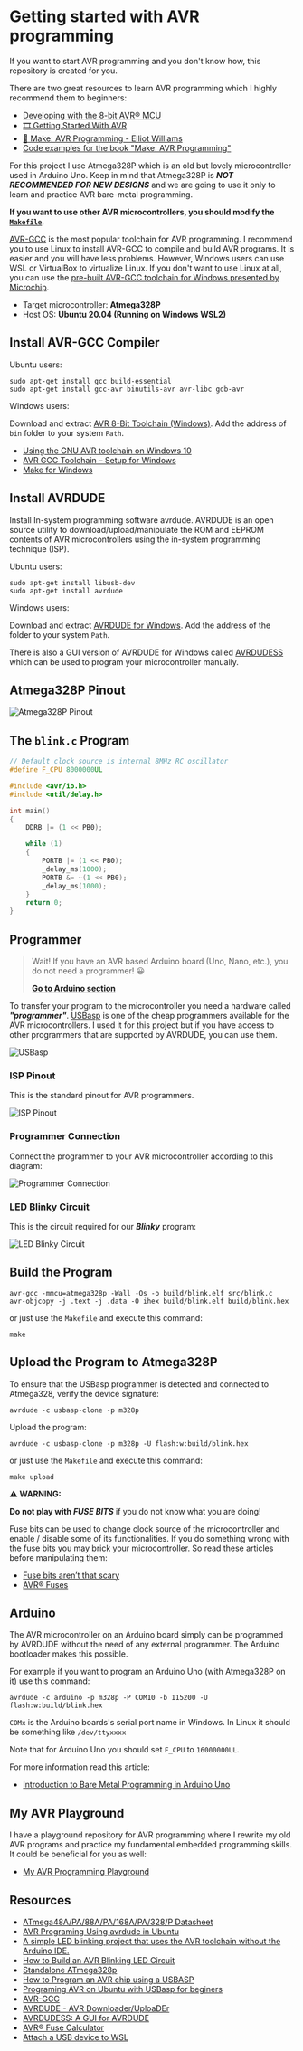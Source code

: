 # Getting started with AVR programming

If you want to start AVR programming and you don't know how, this repository is created for you.

There are two great resources to learn AVR programming which I highly recommend them to beginners:

- [Developing with the 8-bit AVR® MCU](https://www.microchip.com/en-us/education/developer-help/learn-products/mcu-mpu/8bit-avr)
- [🎞️ Getting Started With AVR](https://www.youtube.com/playlist?list=PLtQdQmNK_0DRhBWYZ32BEILOykXLpJ8tP)
- [📕 Make: AVR Programming - Elliot Williams](https://www.oreilly.com/library/view/make-avr-programming/9781449356484/)
- [Code examples for the book "Make: AVR Programming"](https://github.com/hexagon5un/AVR-Programming)

For this project I use Atmega328P which is an old but lovely microcontroller used in Arduino Uno.
Keep in mind that Atmega328P is ***NOT RECOMMENDED FOR NEW DESIGNS*** and we are going to use it only to learn and practice AVR bare-metal programming.

**If you want to use other AVR microcontrollers, you should modify the [`Makefile`](Makefile)**.

[AVR-GCC](https://gcc.gnu.org/wiki/avr-gcc) is the most popular toolchain for AVR programming. I recommend you to use Linux to install AVR-GCC to compile and build AVR programs. It is easier and you will have less problems. However, Windows users can use WSL or VirtualBox to virtualize Linux. If you don't want to use Linux at all, you can use the [pre-built AVR-GCC toolchain for Windows presented by Microchip](https://www.microchip.com/en-us/tools-resources/develop/microchip-studio/gcc-compilers).

- Target microcontroller: **Atmega328P**
- Host OS: **Ubuntu 20.04 (Running on Windows WSL2)**

## Install AVR-GCC Compiler

Ubuntu users:

```console
sudo apt-get install gcc build-essential
sudo apt-get install gcc-avr binutils-avr avr-libc gdb-avr
```

Windows users:

Download and extract [AVR 8-Bit Toolchain (Windows)](https://www.microchip.com/en-us/tools-resources/develop/microchip-studio/gcc-compilers). Add the address of `bin` folder to your system `Path`.

- [Using the GNU AVR toolchain on Windows 10](http://fab.cba.mit.edu/classes/863.16/doc/projects/ftsmin/windows_avr.html#avr-gcc)
- [AVR GCC Toolchain – Setup for Windows](https://tinusaur.com/guides/avr-gcc-toolchain/)
- [Make for Windows](https://gnuwin32.sourceforge.net/packages/make.htm)

## Install AVRDUDE

Install In-system programming software avrdude. AVRDUDE is an open source utility to download/upload/manipulate the ROM and EEPROM contents of AVR microcontrollers using the in-system programming technique (ISP).

Ubuntu users:

```console
sudo apt-get install libusb-dev
sudo apt-get install avrdude
```

Windows users:

Download and extract [AVRDUDE for Windows](https://github.com/avrdudes/avrdude/releases). Add the address of the folder to your system `Path`.

There is also a GUI version of AVRDUDE for Windows called [AVRDUDESS](https://github.com/ZakKemble/AVRDUDESS) which can be used to program your microcontroller manually.

## Atmega328P Pinout

![Atmega328P Pinout](https://github.com/m3y54m/start-avr/assets/1549028/7c222c32-0c19-44ef-be49-052d2cd0fc68)

## The `blink.c` Program

```c
// Default clock source is internal 8MHz RC oscillator
#define F_CPU 8000000UL

#include <avr/io.h>
#include <util/delay.h>

int main()
{
    DDRB |= (1 << PB0);

    while (1)
    {
        PORTB |= (1 << PB0);
        _delay_ms(1000);
        PORTB &= ~(1 << PB0);
        _delay_ms(1000);
    }
    return 0;
}
```

## Programmer

> Wait! If you have an AVR based Arduino board (Uno, Nano, etc.), you do not need a programmer! 😀
>
> [**Go to Arduino section**](#arduino)

To transfer your program to the microcontroller you need a hardware called ***"programmer"***. [USBasp](https://www.fischl.de/usbasp/) is one of the cheap programmers available for the AVR microcontrollers. I used it for this project but if you have access to other programmers that are supported by AVRDUDE, you can use them.

![USBasp](https://github.com/m3y54m/start-avr/assets/1549028/0ef402de-c759-4e85-b45b-a7d1f495e17c)

### ISP Pinout

This is the standard pinout for AVR programmers.

![ISP Pinout](https://github.com/m3y54m/start-avr/assets/1549028/017c2d6d-ee3a-41b0-8b64-752e97a389b2)

### Programmer Connection

Connect the programmer to your AVR microcontroller according to this diagram:

![Programmer Connection](https://github.com/m3y54m/start-avr/assets/1549028/0efd9b1c-5292-42c6-a5ec-60286b23cdf9)

### LED Blinky Circuit

This is the circuit required for our ***Blinky*** program:

![LED Blinky Circuit](https://github.com/m3y54m/start-avr/assets/1549028/c2ffe75c-f015-48a5-b35e-3d77a0dabc1d)

## Build the Program

```console
avr-gcc -mmcu=atmega328p -Wall -Os -o build/blink.elf src/blink.c
avr-objcopy -j .text -j .data -O ihex build/blink.elf build/blink.hex
```

or just use the `Makefile` and execute this command:

```console
make
```

## Upload the Program to Atmega328P

To ensure that the USBasp programmer is detected and connected to Atmega328, verify the device signature:

```console
avrdude -c usbasp-clone -p m328p
```

Upload the program:

```console
avrdude -c usbasp-clone -p m328p -U flash:w:build/blink.hex
```

or just use the `Makefile` and execute this command:

```console
make upload
```

**⚠️ WARNING:**

**Do not play with *FUSE BITS*** if you do not know what you are doing!

Fuse bits can be used to change clock source of the microcontroller and enable / disable some of its functionalities.
If you do something wrong with the fuse bits you may brick your microcontroller. So read these articles before manipulating them:

- [Fuse bits aren’t that scary](https://embedderslife.wordpress.com/2012/08/20/fuse-bits-arent-that-scary/)
- [AVR® Fuses](https://microchipdeveloper.com/8avr:avrfuses)

## Arduino

The AVR microcontroller on an Arduino board simply can be programmed by AVRDUDE without the need of any external programmer. The Arduino bootloader makes this possible.

For example if you want to program an Arduino Uno (with Atmega328P on it) use this command:

```console
avrdude -c arduino -p m328p -P COM10 -b 115200 -U flash:w:build/blink.hex
```
`COMx` is the Arduino boards's serial port name in Windows. In Linux it should be something like `/dev/ttyxxxx`

Note that for Arduino Uno you should set `F_CPU` to `16000000UL`.

For more information read this article:

- [Introduction to Bare Metal Programming in Arduino Uno](https://www.hackster.io/milanistef/introduction-to-bare-metal-programming-in-arduino-uno-f3e2b4)

## My AVR Playground

I have a playground repository for AVR programming where I rewrite my old AVR programs and practice my fundamental embedded programming skills. It could be beneficial for you as well:

- [My AVR Programming Playground](https://github.com/m3y54m/avr-playground)

## Resources

- [ATmega48A/PA/88A/PA/168A/PA/328/P Datasheet](https://ww1.microchip.com/downloads/en/DeviceDoc/ATmega48A-PA-88A-PA-168A-PA-328-P-DS-DS40002061B.pdf)
- [AVR Programing Using avrdude in Ubuntu](https://medium.com/@ppatil/avr-programing-using-avrdude-in-ubuntu-93734c26ad19)
- [A simple LED blinking project that uses the AVR toolchain without the Arduino IDE.](https://github.com/tzhenghao/blink-ATmega328p)
- [How to Build an AVR Blinking LED Circuit](http://www.learningaboutelectronics.com/Articles/AVR-blinking-LED-circuit.php)
- [Standalone ATmega328p](https://doc.riot-os.org/group__boards__atmega328p.html)
- [How to Program an AVR chip using a USBASP](http://www.learningaboutelectronics.com/Articles/Program-AVR-chip-using-a-USBASP-with-10-pin-cable.php)
- [Programing AVR on Ubuntu with USBasp for beginers](https://fos.cmb.ac.lk/esl/programing-avr-ubuntu-14-04-usbasp/)
- [AVR-GCC](https://gcc.gnu.org/wiki/avr-gcc)
- [AVRDUDE - AVR Downloader/UploaDEr](https://github.com/avrdudes/avrdude)
- [AVRDUDESS: A GUI for AVRDUDE](https://github.com/ZakKemble/AVRDUDESS)
- [AVR® Fuse Calculator](https://www.engbedded.com/fusecalc/)
- [Attach a USB device to WSL](https://learn.microsoft.com/en-us/windows/wsl/connect-usb)
